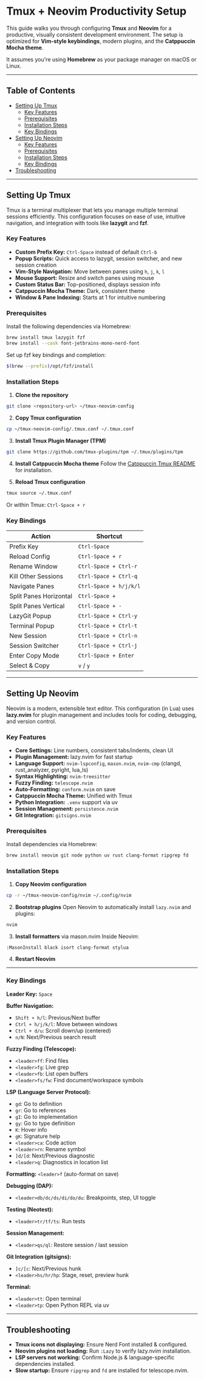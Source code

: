 # Tmux + Neovim Productivity Setup

This guide walks you through configuring **Tmux** and **Neovim** for a productive, visually consistent development environment. The setup is optimized for **Vim-style keybindings**, modern plugins, and the **Catppuccin Mocha theme**.  

It assumes you're using **Homebrew** as your package manager on macOS or Linux.

---

## Table of Contents
- [Setting Up Tmux](#setting-up-tmux)
  - [Key Features](#key-features)
  - [Prerequisites](#prerequisites)
  - [Installation Steps](#installation-steps)
  - [Key Bindings](#key-bindings)
- [Setting Up Neovim](#setting-up-neovim)
  - [Key Features](#key-features-1)
  - [Prerequisites](#prerequisites-1)
  - [Installation Steps](#installation-steps-1)
  - [Key Bindings](#key-bindings-1)
- [Troubleshooting](#troubleshooting)

---

## Setting Up Tmux

Tmux is a terminal multiplexer that lets you manage multiple terminal sessions efficiently. This configuration focuses on ease of use, intuitive navigation, and integration with tools like **lazygit** and **fzf**.

### Key Features
- **Custom Prefix Key:** `Ctrl-Space` instead of default `Ctrl-b`
- **Popup Scripts:** Quick access to lazygit, session switcher, and new session creation
- **Vim-Style Navigation:** Move between panes using `h`, `j`, `k`, `l`
- **Mouse Support:** Resize and switch panes using mouse
- **Custom Status Bar:** Top-positioned, displays session info
- **Catppuccin Mocha Theme:** Dark, consistent theme
- **Window & Pane Indexing:** Starts at 1 for intuitive numbering

### Prerequisites
Install the following dependencies via Homebrew:

```bash
brew install tmux lazygit fzf
brew install --cask font-jetbrains-mono-nerd-font
````

Set up fzf key bindings and completion:

```bash
$(brew --prefix)/opt/fzf/install
```

### Installation Steps

1. **Clone the repository**

```bash
git clone <repository-url> ~/tmux-neovim-config
```

2. **Copy Tmux configuration**

```bash
cp ~/tmux-neovim-config/.tmux.conf ~/.tmux.conf
```

3. **Install Tmux Plugin Manager (TPM)**

```bash
git clone https://github.com/tmux-plugins/tpm ~/.tmux/plugins/tpm
```

4. **Install Catppuccin Mocha theme**
   Follow the [Catppuccin Tmux README](https://github.com/catppuccin/tmux) for installation.

5. **Reload Tmux configuration**

```bash
tmux source ~/.tmux.conf
```

Or within Tmux: `Ctrl-Space + r`

### Key Bindings

| Action                 | Shortcut               |
| ---------------------- | ---------------------- |
| Prefix Key             | `Ctrl-Space`           |
| Reload Config          | `Ctrl-Space + r`       |
| Rename Window          | `Ctrl-Space + Ctrl-r`  |
| Kill Other Sessions    | `Ctrl-Space + Ctrl-q`  |
| Navigate Panes         | `Ctrl-Space + h/j/k/l` |
| Split Panes Horizontal | `Ctrl-Space +`         |
| Split Panes Vertical   | `Ctrl-Space + -`       |
| LazyGit Popup          | `Ctrl-Space + Ctrl-y`  |
| Terminal Popup         | `Ctrl-Space + Ctrl-t`  |
| New Session            | `Ctrl-Space + Ctrl-n`  |
| Session Switcher       | `Ctrl-Space + Ctrl-j`  |
| Enter Copy Mode        | `Ctrl-Space + Enter`   |
| Select & Copy          | `v` / `y`              |

---

## Setting Up Neovim

Neovim is a modern, extensible text editor. This configuration (in Lua) uses **lazy.nvim** for plugin management and includes tools for coding, debugging, and version control.

### Key Features

* **Core Settings:** Line numbers, consistent tabs/indents, clean UI
* **Plugin Management:** lazy.nvim for fast startup
* **Language Support:** `nvim-lspconfig`, `mason.nvim`, `nvim-cmp` (clangd, rust\_analyzer, pyright, lua\_ls)
* **Syntax Highlighting:** `nvim-treesitter`
* **Fuzzy Finding:** `telescope.nvim`
* **Auto-Formatting:** `conform.nvim` on save
* **Catppuccin Mocha Theme:** Unified with Tmux
* **Python Integration:** `.venv` support via uv
* **Session Management:** `persistence.nvim`
* **Git Integration:** `gitsigns.nvim`

### Prerequisites

Install dependencies via Homebrew:

```bash
brew install neovim git node python uv rust clang-format ripgrep fd
```

### Installation Steps

1. **Copy Neovim configuration**

```bash
cp -r ~/tmux-neovim-config/nvim ~/.config/nvim
```

2. **Bootstrap plugins**
   Open Neovim to automatically install `lazy.nvim` and plugins:

```bash
nvim
```

3. **Install formatters** via mason.nvim
   Inside Neovim:

```vim
:MasonInstall black isort clang-format stylua
```

4. **Restart Neovim**

---

### Key Bindings

**Leader Key:** `Space`

**Buffer Navigation:**

* `Shift + h/l`: Previous/Next buffer
* `Ctrl + h/j/k/l`: Move between windows
* `Ctrl + d/u`: Scroll down/up (centered)
* `n/N`: Next/Previous search result

**Fuzzy Finding (Telescope):**

* `<leader>ff`: Find files
* `<leader>fg`: Live grep
* `<leader>fb`: List open buffers
* `<leader>fs/fw`: Find document/workspace symbols

**LSP (Language Server Protocol):**

* `gd`: Go to definition
* `gr`: Go to references
* `gI`: Go to implementation
* `gy`: Go to type definition
* `K`: Hover info
* `gK`: Signature help
* `<leader>ca`: Code action
* `<leader>rn`: Rename symbol
* `]d/[d`: Next/Previous diagnostic
* `<leader>q`: Diagnostics in location list

**Formatting:** `<leader>f` (auto-format on save)

**Debugging (DAP):**

* `<leader>db/dc/ds/di/do/du`: Breakpoints, step, UI toggle

**Testing (Neotest):**

* `<leader>tr/tf/ts`: Run tests

**Session Management:**

* `<leader>qs/ql`: Restore session / last session

**Git Integration (gitsigns):**

* `]c/[c`: Next/Previous hunk
* `<leader>hs/hr/hp`: Stage, reset, preview hunk

**Terminal:**

* `<leader>tt`: Open terminal
* `<leader>tp`: Open Python REPL via uv

---

## Troubleshooting

* **Tmux icons not displaying:** Ensure Nerd Font installed & configured.
* **Neovim plugins not loading:** Run `:Lazy` to verify lazy.nvim installation.
* **LSP servers not working:** Confirm Node.js & language-specific dependencies installed.
* **Slow startup:** Ensure `ripgrep` and `fd` are installed for telescope.nvim.
